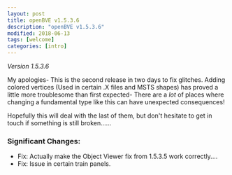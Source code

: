 ```yaml
---
layout: post
title: openBVE v1.5.3.6
description: "openBVE v1.5.3.6"
modified: 2018-06-13
tags: [welcome]
categories: [intro]
---
```


*Version 1.5.3.6*

My apologies- This is the second release in two days to fix glitches.
Adding colored vertices (Used in certain .X files and MSTS shapes) has proved a little more troublesome than first expected- There are a *lot* of places where changing a fundamental type like this can have unexpected consequences!

Hopefully this will deal with the last of them, but don't hesitate to get in touch if something is still broken......

### Significant Changes:

* Fix: Actually make the Object Viewer fix from 1.5.3.5 work correctly....
* Fix: Issue in certain train panels.